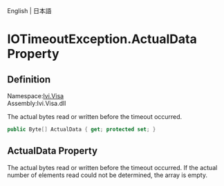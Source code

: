 English | 日本語

# IOTimeoutException.ActualData Property

## Definition
Namespace:[Ivi.Visa](../Visa.md)<BR>
Assembly:Ivi.Visa.dll<BR>

The actual bytes read or written before the timeout occurred.
```C#
public Byte[] ActualData { get; protected set; }
```

## ActualData Property
The actual bytes read or written before the timeout occurred.  If the actual number of elements read could not be determined, the array is empty.
